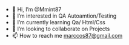 - 👋 Hi, I’m @Mmint87
- 👀 I’m interested in QA Autoamtion/Testing
- 🌱 I’m currently learning Qa/ Html/Css
- 💞️ I’m looking to collaborate on Projects
- 📫 How to reach me marccos87@gmail.com

<!---
Mmint87/Mmint87 is a ✨ special ✨ repository because its `README.md` (this file) appears on your GitHub profile.
You can click the Preview link to take a look at your changes.
--->
